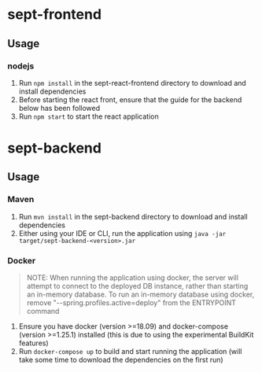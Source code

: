 # sept-frontend
## Usage
### nodejs
1. Run `npm install` in the sept-react-frontend directory to download and install dependencies
2. Before starting the react front, ensure that the guide for the backend below has been followed
3. Run `npm start` to start the react application

# sept-backend
## Usage
### Maven
1. Run `mvn install` in the sept-backend directory to download and install dependencies
2. Either using your IDE or CLI, run the application using `java -jar target/sept-backend-<version>.jar`
### Docker
> NOTE:  When running the application using docker, the server will attempt to connect to the deployed DB instance, rather than starting an in-memory database. To run an in-memory database using docker, remove "--spring.profiles.active=deploy" from the ENTRYPOINT command

1. Ensure you have docker (version >=18.09) and docker-compose (version >=1.25.1) installed (this is due to using the
experimental BuildKit features)
2. Run `docker-compose up` to build and start running the application (will take some time to download the dependencies
on the first run)
